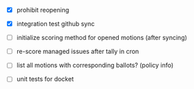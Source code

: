 - [x] prohibit reopening
- [x] integration test github sync

- [ ] initialize scoring method for opened motions (after syncing)
- [ ] re-score managed issues after tally in cron
- [ ] list all motions with corresponding ballots? (policy info)

- [ ] unit tests for docket
